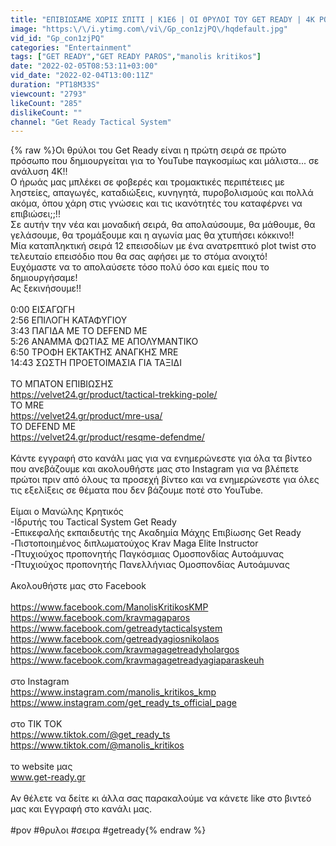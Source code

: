 ```yaml
---
title: "ΕΠΙΒΙΩΣΑΜΕ ΧΩΡΙΣ ΣΠΙΤΙ | Κ1Ε6 | ΟΙ ΘΡΥΛΟΙ ΤΟΥ GET READY | 4K POV"
image: "https:\/\/i.ytimg.com\/vi\/Gp_con1zjPQ\/hqdefault.jpg"
vid_id: "Gp_con1zjPQ"
categories: "Entertainment"
tags: ["GET READY","GET READY PAROS","manolis kritikos"]
date: "2022-02-05T08:53:11+03:00"
vid_date: "2022-02-04T13:00:11Z"
duration: "PT18M33S"
viewcount: "2793"
likeCount: "285"
dislikeCount: ""
channel: "Get Ready Tactical System"
---
```

{% raw %}Οι θρύλοι του Get Ready είναι η πρώτη σειρά σε πρώτο πρόσωπο που δημιουργείται για το YouTube παγκοσμίως και μάλιστα... σε ανάλυση 4K!! <br />Ο ήρωάς μας μπλέκει σε φοβερές και τρομακτικές περιπέτειες με ληστείες, απαγωγές, καταδιώξεις, κυνηγητά, πυροβολισμούς και πολλά ακόμα, όπου χάρη στις γνώσεις και τις ικανότητές του καταφέρνει να επιβιώσει;;!!<br />Σε αυτήν την νέα και μοναδική σειρά, θα απολαύσουμε, θα μάθουμε, θα γελάσουμε, θα τρομάξουμε και η αγωνία μας θα χτυπήσει κόκκινο!!<br />Μία καταπληκτική σειρά 12 επεισοδίων με ένα ανατρεπτικό plot twist στο τελευταίο επεισόδιο που θα σας αφήσει με το στόμα ανοιχτό!<br />Ευχόμαστε να το απολαύσετε τόσο πολύ όσο και εμείς που το δημιουργήσαμε!<br />Ας ξεκινήσουμε!! <br /><br />0:00 ΕΙΣΑΓΩΓΗ<br />2:56 ΕΠΙΛΟΓΗ ΚΑΤΑΦΥΓΙΟΥ <br />3:43 ΠΑΓΙΔΑ ΜΕ ΤΟ DEFEND ME<br />5:26 ΑΝΑΜΜΑ ΦΩΤΙΑΣ ΜΕ ΑΠΟΛΥΜΑΝΤΙΚΟ<br />6:50 ΤΡΟΦΗ ΕΚΤΑΚΤΗΣ ΑΝΑΓΚΗΣ MRE <br />14:43 ΣΩΣΤΗ ΠΡΟΕΤΟΙΜΑΣΙΑ ΓΙΑ ΤΑΞΙΔΙ<br /><br />ΤΟ ΜΠΑΤΟΝ ΕΠΙΒΙΩΣΗΣ<br /><a rel="nofollow" target="blank" href="https://velvet24.gr/product/tactical-trekking-pole/">https://velvet24.gr/product/tactical-trekking-pole/</a><br />ΤΟ MRE<br /><a rel="nofollow" target="blank" href="https://velvet24.gr/product/mre-usa/">https://velvet24.gr/product/mre-usa/</a><br />ΤΟ DEFEND ME<br /><a rel="nofollow" target="blank" href="https://velvet24.gr/product/resqme-defendme/">https://velvet24.gr/product/resqme-defendme/</a><br /><br />Κάντε εγγραφή στο κανάλι μας για να ενημερώνεστε για όλα τα βίντεο που ανεβάζουμε και ακολουθήστε μας στο Instagram για να βλέπετε πρώτοι πριν από όλους τα προσεχή βίντεο και να ενημερώνεστε για όλες τις εξελίξεις σε θέματα που δεν βάζουμε ποτέ στο YouTube. <br /><br />Είμαι ο Μανώλης Κρητικός <br />-Ιδρυτής του Tactical System Get Ready<br />-Επικεφαλής εκπαιδευτής της Ακαδημία Μάχης Επιβίωσης Get Ready<br />-Πιστοποιημένος διπλωματούχος Krav Maga Elite Instructor <br />-Πτυχιούχος προπονητής Παγκόσμιας Ομοσπονδίας Αυτοάμυνας<br />-Πτυχιούχος προπονητής Πανελλήνιας Ομοσπονδίας Αυτοάμυνας<br /><br />Ακολουθήστε μας στο Facebook<br /><br /><a rel="nofollow" target="blank" href="https://www.facebook.com/ManolisKritikosKMP">https://www.facebook.com/ManolisKritikosKMP</a><br /><a rel="nofollow" target="blank" href="https://www.facebook.com/kravmagaparos">https://www.facebook.com/kravmagaparos</a><br /><a rel="nofollow" target="blank" href="https://www.facebook.com/getreadytacticalsystem">https://www.facebook.com/getreadytacticalsystem</a><br /><a rel="nofollow" target="blank" href="https://www.facebook.com/getreadyagiosnikolaos">https://www.facebook.com/getreadyagiosnikolaos</a><br /><a rel="nofollow" target="blank" href="https://www.facebook.com/kravmagagetreadyholargos">https://www.facebook.com/kravmagagetreadyholargos</a><br /><a rel="nofollow" target="blank" href="https://www.facebook.com/kravmagagetreadyagiaparaskeuh">https://www.facebook.com/kravmagagetreadyagiaparaskeuh</a><br /><br />στο Instagram<br /><a rel="nofollow" target="blank" href="https://www.instagram.com/manolis_kritikos_kmp">https://www.instagram.com/manolis_kritikos_kmp</a><br /><a rel="nofollow" target="blank" href="https://www.instagram.com/get_ready_ts_official_page">https://www.instagram.com/get_ready_ts_official_page</a><br /><br />στο TIK TOK<br /><a rel="nofollow" target="blank" href="https://www.tiktok.com/@get_ready_ts">https://www.tiktok.com/@get_ready_ts</a><br /><a rel="nofollow" target="blank" href="https://www.tiktok.com/@manolis_kritikos">https://www.tiktok.com/@manolis_kritikos</a><br /><br />το website μας <br />www.get-ready.gr<br /><br />Αν θέλετε να δείτε κι άλλα σας παρακαλούμε να κάνετε like στο βιντεό μας και Εγγραφή στο κανάλι μας.<br /><br />#pov #θρυλοι #σειρα #getready{% endraw %}
